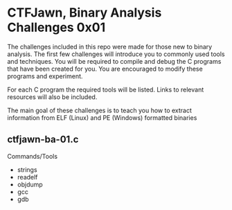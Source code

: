 # CTFJawn, Binary Analysis Challenges 0x01

The challenges included in this repo were made for those new to binary
analysis. The first few challenges will introduce you to commonly used tools
and techniques. You will be required to compile and debug the C programs that
have been created for you. You are encouraged to modify these programs and
experiment.

For each C program the required tools will be listed. Links to relevant
resources will also be included.

The main goal of these challenges is to teach you how to extract information
from ELF (Linux) and PE (Windows) formatted binaries 

## ctfjawn-ba-01.c

Commands/Tools

- strings
- readelf
- objdump
- gcc
- gdb



